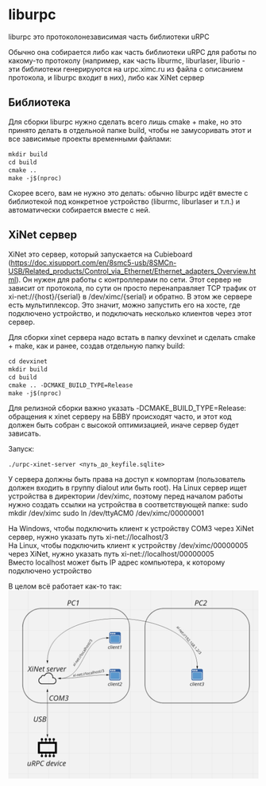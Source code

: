 # liburpc

liburpc это протоколонезависимая часть библиотеки uRPC

Обычно она собирается либо как часть библиотеки uRPC для работы по какому-то протоколу 
(например, как часть liburmc, liburlaser, liburio - эти библиотеки генерируются на 
urpc.ximc.ru из файла с описанием протокола, и liburpc входит в них), либо как XiNet сервер

## Библиотека

Для сборки liburpc нужно сделать всего лишь cmake + make, но это принято делать в отдельной папке build, чтобы не замусоривать этот и все зависимые проекты временными файлами:
```shell
mkdir build
cd build
cmake ..
make -j$(nproc)
```

Скорее всего, вам не нужно это делать: обычно liburpc идёт вместе с библиотекой 
под конкретное устройство (liburmc, liburlaser и т.п.) и автоматически собирается вместе с 
ней.

## XiNet сервер

XiNet это сервер, который запускается на Cubieboard 
(https://doc.xisupport.com/en/8smc5-usb/8SMCn-USB/Related_products/Control_via_Ethernet/Ethernet_adapters_Overview.html). 
Он нужен для работы с контроллерами по сети. Этот сервер не зависит от протокола, по сути он просто перенаправляет 
TCP трафик от xi-net://{host}/{serial} в /dev/ximc/{serial} и обратно. 
В этом же сервере есть мультиплексор. Это значит, можно запустить его на хосте, где подключено устройство, и 
подключать несколько клиентов через этот сервер. 

Для сборки xinet сервера надо встать в папку devxinet и сделать cmake + make, как и ранее, создав отдельную папку build:
```shell
cd devxinet
mkdir build
cd build
cmake .. -DCMAKE_BUILD_TYPE=Release
make -j$(nproc)
```

Для релизной сборки важно указать -DCMAKE_BUILD_TYPE=Release: обращения к xinet серверу
на БВВУ происходят часто, и этот код должен быть собран с высокой оптимизацией, иначе 
сервер будет зависать.

Запуск:
```shell
./urpc-xinet-server <путь_до_keyfile.sqlite> 
```
У сервера должны быть права на доступ к компортам (пользователь должен входить в группу dialout или быть root).
На Linux сервер ищет устройства в директории /dev/ximc, поэтому перед началом работы нужно создать ссылки на устройства в 
соответствующей  папке:
sudo mkdir /dev/ximc
sudo ln /dev/ttyACM0 /dev/ximc/00000001

На Windows, чтобы подключить клиент к устройству COM3 через XiNet сервер, нужно указать путь xi-net://localhost/3  
На Linux, чтобы подключить клиент к устройству /dev/ximc/00000005 через XiNet, нужно указать путь
xi-net://localhost/00000005  
Вместо localhost может быть IP адрес компьютера, к которому подключено устройство  

В целом всё работает как-то так:
![readme](readme.png "Схема работы сервера")

